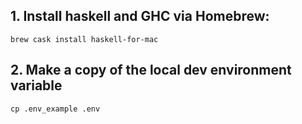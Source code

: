 ## 1. Install haskell and GHC via Homebrew:
```
brew cask install haskell-for-mac
```

## 2. Make a copy of the local dev environment variable
```
cp .env_example .env
```
